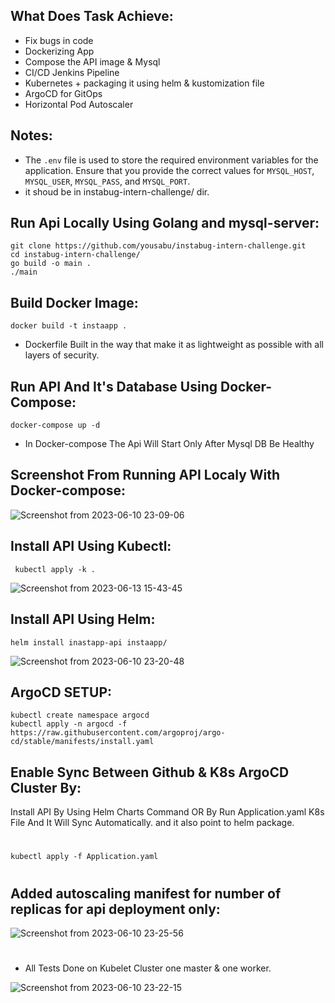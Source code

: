 ## What Does Task Achieve:
- Fix bugs in code
- Dockerizing App
- Compose the API image & Mysql
- CI/CD Jenkins Pipeline
- Kubernetes + packaging it using helm & kustomization file
- ArgoCD for GitOps
- Horizontal Pod Autoscaler

## Notes:
- The `.env` file is used to store the required environment variables for the application. Ensure that you provide the correct values for `MYSQL_HOST`, `MYSQL_USER`, `MYSQL_PASS`, and `MYSQL_PORT`.
- it shoud be in  instabug-intern-challenge/ dir.

## Run Api Locally Using Golang and mysql-server:
    git clone https://github.com/yousabu/instabug-intern-challenge.git
    cd instabug-intern-challenge/
    go build -o main .
    ./main

## Build Docker Image:
    docker build -t instaapp .
- Dockerfile Built in the way that make it as lightweight as possible with all layers of security.
## Run API And It's Database Using Docker-Compose:
    docker-compose up -d
- In Docker-compose The Api Will Start Only After Mysql DB Be Healthy

## Screenshot From Running API Localy With Docker-compose:
![Screenshot from 2023-06-10 23-09-06](https://github.com/yousabu/instabug-intern-challenge/assets/66924041/b04ac944-b4b2-4d17-8fa2-5ccad0d3e923)


## Install API Using Kubectl:
     kubectl apply -k .

![Screenshot from 2023-06-13 15-43-45](https://github.com/yousabu/instabug-intern-challenge/assets/66924041/148cfd52-a1e9-455a-85cb-b77625139fcf)



## Install API Using Helm:
    helm install inastapp-api instaapp/
![Screenshot from 2023-06-10 23-20-48](https://github.com/yousabu/instabug-intern-challenge/assets/66924041/b58d0696-0021-4257-b93f-977b86fc238d)




## ArgoCD SETUP:
    kubectl create namespace argocd
    kubectl apply -n argocd -f https://raw.githubusercontent.com/argoproj/argo-cd/stable/manifests/install.yaml
    
## Enable Sync Between Github & K8s ArgoCD Cluster By:
 Install API By Using Helm Charts Command OR By Run Application.yaml K8s File And It Will Sync Automatically.
and it also point to helm package.
#
    kubectl apply -f Application.yaml

#


## Added autoscaling manifest for number of replicas for api deployment only:
![Screenshot from 2023-06-10 23-25-56](https://github.com/yousabu/instabug-intern-challenge/assets/66924041/b4de4569-c129-41c1-bfb1-f4d45d0effee)



#
- All Tests Done on Kubelet Cluster one master & one worker.


![Screenshot from 2023-06-10 23-22-15](https://github.com/yousabu/instabug-intern-challenge/assets/66924041/cfb129bd-dc7d-402d-822b-f6e09c1e5e9f)

